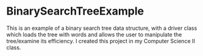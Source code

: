 # BinarySearchTreeExample
This is an example of a binary search tree data structure, with a driver class which loads the tree with words and allows the user to manipulate the tree/examine its efficiency. I created this project in my Computer Science II class.
